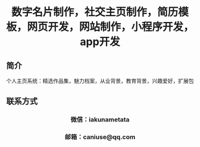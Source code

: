 <p><h1 align="center">数字名片制作，社交主页制作，简历模板，网页开发，网站制作，小程序开发，app开发</h1></p>

## 简介
个人主页系统：精选作品集，魅力档案，从业背景，教育背景，兴趣爱好，扩展包


## 联系方式
<p><h3 align="center">微信：iakunametata</h3></p>
<p><h3 align="center">邮箱：caniuse@qq.com</h3></p>
